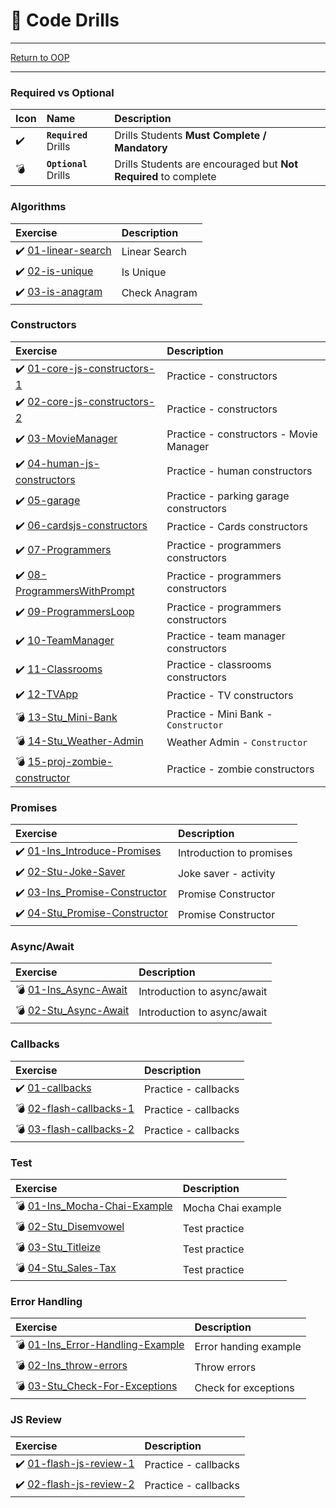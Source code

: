 # :dart: Code Drills

<hr> 

[Return to OOP](../README.md)

<hr> 

### Required vs Optional

| Icon | Name | Description |
|:--|:--|:--|
| :heavy_check_mark:  | **`Required`** Drills  | Drills Students **Must Complete / Mandatory** |
| :bomb:  | **`Optional`** Drills  | Drills Students are encouraged but **Not Required** to complete |

### Algorithms

|  Exercise |  Description |
|:--	|:--
| :heavy_check_mark: [01-linear-search](00-algorithms/01-linear-search/README.md) | Linear Search
| :heavy_check_mark: [02-is-unique](00-algorithms/02-is-unique/README.md) | Is Unique
| :heavy_check_mark: [03-is-anagram](00-algorithms/03-is-anagram/README.md) | Check Anagram

### Constructors

|  Exercise |  Description |
|:--	|:--
| :heavy_check_mark: [01-core-js-constructors-1](01-constructors/01-core-js-constructors-1/README.md) | Practice - constructors
| :heavy_check_mark: [02-core-js-constructors-2](01-constructors/02-core-js-constructors-2/README.md) | Practice - constructors
| :heavy_check_mark: [03-MovieManager](01-constructors/03-MovieManager) | Practice - constructors - Movie Manager
| :heavy_check_mark: [04-human-js-constructors](01-constructors/04-human-js-constructors/README.md) | Practice - human constructors
| :heavy_check_mark: [05-garage](01-constructors/05-garage/README.md) | Practice - parking garage constructors
| :heavy_check_mark: [06-cardsjs-constructors](01-constructors/06-cardsjs-constructors/README.md) | Practice - Cards constructors
| :heavy_check_mark: [07-Programmers](01-constructors/07-Programmers/README.md) | Practice - programmers constructors
| :heavy_check_mark: [08-ProgrammersWithPrompt](01-constructors/08-ProgrammersWithPrompt/README.md) | Practice - programmers constructors
| :heavy_check_mark: [09-ProgrammersLoop](01-constructors/09-ProgrammersLoop/README.md) | Practice - programmers constructors
| :heavy_check_mark: [10-TeamManager](01-constructors/10-TeamManager/README.md) | Practice - team manager constructors
| :heavy_check_mark: [11-Classrooms](01-constructors/11-Classrooms/README.md) | Practice - classrooms constructors
| :heavy_check_mark: [12-TVApp](01-constructors/12-TVApp) | Practice - TV constructors
| :bomb: [13-Stu_Mini-Bank](01-constructors/13-Stu_Mini-Bank/README.md) | Practice - Mini Bank - `Constructor`
| :bomb: [14-Stu_Weather-Admin](01-constructors/14-Stu_Weather-Admin/README.md) | Weather Admin - `Constructor`
| :bomb: [15-proj-zombie-constructor](01-constructors/15-proj-zombie-constructor/README.md) | Practice - zombie constructors

### Promises

|  Exercise |  Description |
|:--	|:--
| :heavy_check_mark: [01-Ins_Introduce-Promises](02-promises/01-Ins_Introduce-Promises) | Introduction to promises
| :heavy_check_mark: [02-Stu-Joke-Saver](02-promises/02-Stu-Joke-Saver/README.md) | Joke saver - activity
| :heavy_check_mark: [03-Ins_Promise-Constructor](02-promises/03-Ins_Promise-Constructor) | Promise Constructor
| :heavy_check_mark: [04-Stu_Promise-Constructor](02-promises/04-Stu_Promise-Constructor/README.md) | Promise Constructor

### Async/Await

|  Exercise |  Description |
|:--	|:--
| :bomb: [01-Ins_Async-Await](03-async-await/01-Ins_Async-Await) | Introduction to async/await
| :bomb: [02-Stu_Async-Await](03-async-await/02-Stu_Async-Await/README.md) | Introduction to async/await

### Callbacks

|  Exercise |  Description |
|:--	|:--
| :heavy_check_mark: [01-callbacks](04-callbacks/01-callbacks/README.md) | Practice - callbacks
| :bomb: [02-flash-callbacks-1](04-callbacks/02-flash-callbacks-1/README.md) | Practice - callbacks
| :bomb: [03-flash-callbacks-2](04-callbacks/03-flash-callbacks-2/README.md) | Practice - callbacks

### Test

|  Exercise |  Description |
|:--	|:--
| :bomb: [01-Ins_Mocha-Chai-Example](05-test/01-Ins_Mocha-Chai-Example) | Mocha Chai example
| :bomb: [02-Stu_Disemvowel](05-test/02-Stu_Disemvowel/README.md) | Test practice
| :bomb: [03-Stu_Titleize](05-test/03-Stu_Titleize/README.md) | Test practice
| :bomb: [04-Stu_Sales-Tax](05-test/04-Stu_Sales-Tax/README.md) | Test practice

### Error Handling

|  Exercise |  Description |
|:--	|:--
| :bomb: [01-Ins_Error-Handling-Example](06-error-handling/01-Ins_Error-Handling-Example) | Error handing example
| :bomb: [02-Ins_throw-errors](06-error-handling/02-Ins_throw-errors) | Throw errors
| :bomb: [03-Stu_Check-For-Exceptions](06-error-handling/03-Stu_Check-For-Exceptions/README.md) | Check for exceptions

### JS Review

|  Exercise |  Description |
|:--	|:--
| :heavy_check_mark: [01-flash-js-review-1](07-js-review/01-flash-js-review-1/README.md) | Practice - callbacks
| :heavy_check_mark: [02-flash-js-review-2](07-js-review/02-flash-js-review-2/README.md) | Practice - callbacks
